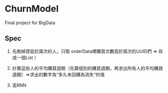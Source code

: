 # ChurnModel
Final project for BigData

## Spec
1. 先刪掉買低於兩次的人，只取 orderData裡購買次數高於兩次的UUID們 => 存成一個List ）

2. 計算這些人的平均購買週期（先算個別的購買週期，再求出所有人的平均購買週期）=>求出的數字為”多久未回購為流失“的值
3. 丟RNN

